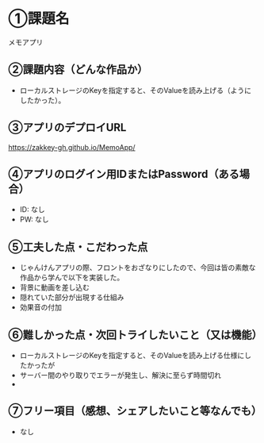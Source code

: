 # ①課題名
メモアプリ

## ②課題内容（どんな作品か）
- ローカルストレージのKeyを指定すると、そのValueを読み上げる（ようにしたかった）。


## ③アプリのデプロイURL
https://zakkey-gh.github.io/MemoApp/

## ④アプリのログイン用IDまたはPassword（ある場合）
- ID: なし
- PW: なし

## ⑤工夫した点・こだわった点
- じゃんけんアプリの際、フロントをおざなりにしたので、今回は皆の素敵な作品から学んで以下を実装した。
- 背景に動画を差し込む
- 隠れていた部分が出現する仕組み
- 効果音の付加

## ⑥難しかった点・次回トライしたいこと（又は機能）
- ローカルストレージのKeyを指定すると、そのValueを読み上げる仕様にしたかったが
- サーバー間のやり取りでエラーが発生し、解決に至らず時間切れ
- 

## ⑦フリー項目（感想、シェアしたいこと等なんでも）
- なし
